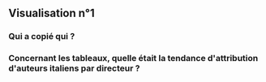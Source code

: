 ## Visualisation n°1
### Qui a copié qui ?

<div class="flourish-embed" data-src="visualisation/227132"></div><script src="https://public.flourish.studio/resources/embed.js"></script>


### Concernant les tableaux, quelle était la tendance d'attribution d'auteurs italiens par directeur ?

<div class="flourish-embed" data-src="visualisation/267838"></div><script src="https://public.flourish.studio/resources/embed.js"></script>
